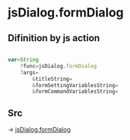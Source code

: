 # jsDialog.formDialog

## Difinition by js action

```js.js

var=String
	?func=jsDialog.formDialog
	?args=
		&titleString=
		&formSettingVariablesString=
		&formCommandVariablesString=
```

## Src

-> [jsDialog.formDialog](https://github.com/puutaro/CommandClick/blob/master/app/src/main/java/com/puutaro/commandclick/fragment_lib/terminal_fragment/js_interface/dialog/JsDialog.kt#L138)


